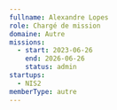 ```yaml
---
fullname: Alexandre Lopes
role: Chargé de mission
domaine: Autre
missions:
  - start: 2023-06-26
    end: 2026-06-26
    status: admin
startups:
  - NIS2
memberType: autre
---
```


